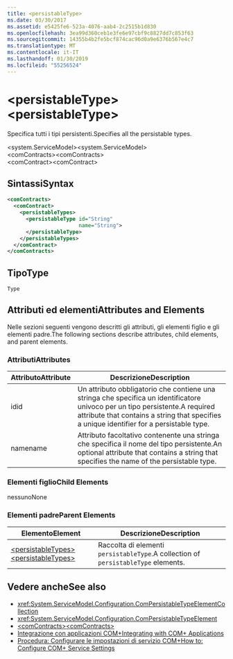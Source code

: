 ```yaml
---
title: <persistableType>
ms.date: 03/30/2017
ms.assetid: e5425fe6-523a-4076-aab4-2c2515b1d830
ms.openlocfilehash: 3ea99d360ceb1e3fe6e97cbf9c8827dd7c853f63
ms.sourcegitcommit: 14355b4b2fe5bcf874cac96d0a9e6376b567e4c7
ms.translationtype: MT
ms.contentlocale: it-IT
ms.lasthandoff: 01/30/2019
ms.locfileid: "55256524"
---
```

# <a name="persistabletype"></a><span data-ttu-id="3f526-101">\<persistableType></span><span class="sxs-lookup"><span data-stu-id="3f526-101">\<persistableType></span></span>
<span data-ttu-id="3f526-102">Specifica tutti i tipi persistenti.</span><span class="sxs-lookup"><span data-stu-id="3f526-102">Specifies all the persistable types.</span></span>  
  
 <span data-ttu-id="3f526-103">\<system.ServiceModel></span><span class="sxs-lookup"><span data-stu-id="3f526-103">\<system.ServiceModel></span></span>  
<span data-ttu-id="3f526-104">\<comContracts></span><span class="sxs-lookup"><span data-stu-id="3f526-104">\<comContracts></span></span>  
<span data-ttu-id="3f526-105">\<comContract></span><span class="sxs-lookup"><span data-stu-id="3f526-105">\<comContract></span></span>  
  
## <a name="syntax"></a><span data-ttu-id="3f526-106">Sintassi</span><span class="sxs-lookup"><span data-stu-id="3f526-106">Syntax</span></span>  
  
```xml  
<comContracts>
  <comContract>
    <persistableTypes>
      <persistableType id="String"
                       name="String">
      </persistableType>
    </persistableTypes>
  </comContract>
</comContracts>
```  
  
## <a name="type"></a><span data-ttu-id="3f526-107">Tipo</span><span class="sxs-lookup"><span data-stu-id="3f526-107">Type</span></span>  
 `Type`  
  
## <a name="attributes-and-elements"></a><span data-ttu-id="3f526-108">Attributi ed elementi</span><span class="sxs-lookup"><span data-stu-id="3f526-108">Attributes and Elements</span></span>  
 <span data-ttu-id="3f526-109">Nelle sezioni seguenti vengono descritti gli attributi, gli elementi figlio e gli elementi padre.</span><span class="sxs-lookup"><span data-stu-id="3f526-109">The following sections describe attributes, child elements, and parent elements.</span></span>  
  
### <a name="attributes"></a><span data-ttu-id="3f526-110">Attributi</span><span class="sxs-lookup"><span data-stu-id="3f526-110">Attributes</span></span>  
  
|<span data-ttu-id="3f526-111">Attributo</span><span class="sxs-lookup"><span data-stu-id="3f526-111">Attribute</span></span>|<span data-ttu-id="3f526-112">Descrizione</span><span class="sxs-lookup"><span data-stu-id="3f526-112">Description</span></span>|  
|---------------|-----------------|  
|<span data-ttu-id="3f526-113">id</span><span class="sxs-lookup"><span data-stu-id="3f526-113">id</span></span>|<span data-ttu-id="3f526-114">Un attributo obbligatorio che contiene una stringa che specifica un identificatore univoco per un tipo persistente.</span><span class="sxs-lookup"><span data-stu-id="3f526-114">A required attribute that contains a string that specifies a unique identifier for a persistable type.</span></span>|  
|<span data-ttu-id="3f526-115">name</span><span class="sxs-lookup"><span data-stu-id="3f526-115">name</span></span>|<span data-ttu-id="3f526-116">Attributo facoltativo contenente una stringa che specifica il nome del tipo persistente.</span><span class="sxs-lookup"><span data-stu-id="3f526-116">An optional attribute that contains a string that specifies the name of the persistable type.</span></span>|  
  
### <a name="child-elements"></a><span data-ttu-id="3f526-117">Elementi figlio</span><span class="sxs-lookup"><span data-stu-id="3f526-117">Child Elements</span></span>  
 <span data-ttu-id="3f526-118">nessuno</span><span class="sxs-lookup"><span data-stu-id="3f526-118">None</span></span>  
  
### <a name="parent-elements"></a><span data-ttu-id="3f526-119">Elementi padre</span><span class="sxs-lookup"><span data-stu-id="3f526-119">Parent Elements</span></span>  
  
|<span data-ttu-id="3f526-120">Elemento</span><span class="sxs-lookup"><span data-stu-id="3f526-120">Element</span></span>|<span data-ttu-id="3f526-121">Descrizione</span><span class="sxs-lookup"><span data-stu-id="3f526-121">Description</span></span>|  
|-------------|-----------------|  
|[<span data-ttu-id="3f526-122">\<persistableTypes></span><span class="sxs-lookup"><span data-stu-id="3f526-122">\<persistableTypes></span></span>](../../../../../docs/framework/configure-apps/file-schema/wcf/persistabletypes.md)|<span data-ttu-id="3f526-123">Raccolta di elementi `persistableType`.</span><span class="sxs-lookup"><span data-stu-id="3f526-123">A collection of `persistableType` elements.</span></span>|  
  
## <a name="see-also"></a><span data-ttu-id="3f526-124">Vedere anche</span><span class="sxs-lookup"><span data-stu-id="3f526-124">See also</span></span>
- <xref:System.ServiceModel.Configuration.ComPersistableTypeElementCollection>
- <xref:System.ServiceModel.Configuration.ComPersistableTypeElement>
- [<span data-ttu-id="3f526-125">\<comContracts></span><span class="sxs-lookup"><span data-stu-id="3f526-125">\<comContracts></span></span>](../../../../../docs/framework/configure-apps/file-schema/wcf/comcontracts.md)
- [<span data-ttu-id="3f526-126">Integrazione con applicazioni COM+</span><span class="sxs-lookup"><span data-stu-id="3f526-126">Integrating with COM+ Applications</span></span>](../../../../../docs/framework/wcf/feature-details/integrating-with-com-plus-applications.md)
- [<span data-ttu-id="3f526-127">Procedura: Configurare le impostazioni di servizio COM+</span><span class="sxs-lookup"><span data-stu-id="3f526-127">How to: Configure COM+ Service Settings</span></span>](../../../../../docs/framework/wcf/feature-details/how-to-configure-com-service-settings.md)
